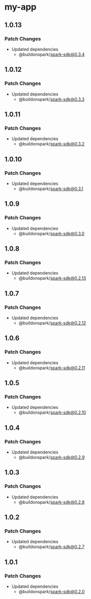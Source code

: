 # my-app

## 1.0.13

### Patch Changes

- Updated dependencies
  - @buildonspark/spark-sdk@0.3.4

## 1.0.12

### Patch Changes

- Updated dependencies
  - @buildonspark/spark-sdk@0.3.3

## 1.0.11

### Patch Changes

- Updated dependencies
  - @buildonspark/spark-sdk@0.3.2

## 1.0.10

### Patch Changes

- Updated dependencies
  - @buildonspark/spark-sdk@0.3.1

## 1.0.9

### Patch Changes

- Updated dependencies
  - @buildonspark/spark-sdk@0.3.0

## 1.0.8

### Patch Changes

- Updated dependencies
  - @buildonspark/spark-sdk@0.2.13

## 1.0.7

### Patch Changes

- Updated dependencies
  - @buildonspark/spark-sdk@0.2.12

## 1.0.6

### Patch Changes

- Updated dependencies
  - @buildonspark/spark-sdk@0.2.11

## 1.0.5

### Patch Changes

- Updated dependencies
  - @buildonspark/spark-sdk@0.2.10

## 1.0.4

### Patch Changes

- Updated dependencies
  - @buildonspark/spark-sdk@0.2.9

## 1.0.3

### Patch Changes

- Updated dependencies
  - @buildonspark/spark-sdk@0.2.8

## 1.0.2

### Patch Changes

- Updated dependencies
  - @buildonspark/spark-sdk@0.2.7

## 1.0.1

### Patch Changes

- Updated dependencies
  - @buildonspark/spark-sdk@0.2.0

